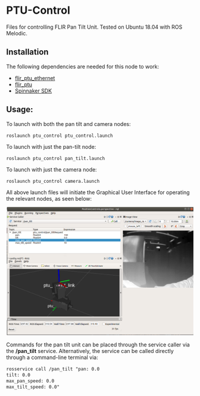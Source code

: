 # PTU-Control
Files for controlling FLIR Pan Tilt Unit. Tested on Ubuntu 18.04 with ROS Melodic. 

## Installation
The following dependencies are needed for this node to work:

- [flir_ptu_ethernet](https://github.com/RobotnikAutomation/flir_ptu_ethernet)
- [flir_ptu](https://github.com/ros-drivers/flir_ptu)
- [Spinnaker SDK](https://www.flir.com/products/spinnaker-sdk/)


## Usage: 

To launch with both the pan tilt and camera nodes: 
```
roslaunch ptu_control ptu_control.launch
```

To launch with just the pan-tilt node:
```
roslaunch ptu_control pan_tilt.launch
```

To launch with just the camera node:
```
roslaunch ptu_control camera.launch
```

All above launch files will initiate the Graphical User Interface for operating the relevant nodes, as seen below:  
<p align="center">
    <img src="figures/GUI.png"/>
</p>

Commands for the pan tilt unit can be placed through the service caller via the **/pan_tilt** service. Alternatively, the service can be called directly through a command-line terminal via: 
```
rosservice call /pan_tilt "pan: 0.0
tilt: 0.0
max_pan_speed: 0.0
max_tilt_speed: 0.0" 
```
